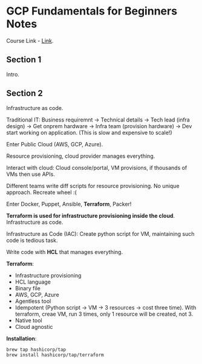 # GCP Fundamentals for Beginners Notes

Course Link - [Link](https://concordia.udemy.com/course/terraform-for-beginners-using-google-cloud/learn/).

## Section 1

Intro.

## Section 2

Infrastructure as code.

Traditional IT: Business requiremnt -> Technical details -> Tech lead (infra design) -> Get onprem hardware -> Infra team (provision hardware) -> Dev start working on application. (This is slow and expensive to scale!)

Enter Public Cloud (AWS, GCP, Azure).

Resource provisioning, cloud provider manages everything.

Interact with cloud: Cloud console/portal, VM provisions, if thousands of VMs then use APIs.

Different teams write diff scripts for resource provisioning. No unique approach. Recreate wheel :(

Enter Docker, Puppet, Ansible, **Terraform**, Packer!

**Terraform is used for infrastructure provisioning inside the cloud**. Infrastructure as code.

Infrastructure as Code (IAC): Create python script for VM, maintaining such code is tedious task.

Write code with **HCL** that manages everything.

**Terraform**:

- Infrastructure provisioning
- HCL language
- Binary file
- AWS, GCP, Azure
- Agentless tool
- Idempotent (Python script -> VM -> 3 resources -> cost three time). With terraform, creae VM, run 3 times, only 1 resource will be created, not 3.
- Native tool
- Cloud agnostic

**Installation**:

```bash
brew tap hashicorp/tap
brew install hashicorp/tap/terraform
```